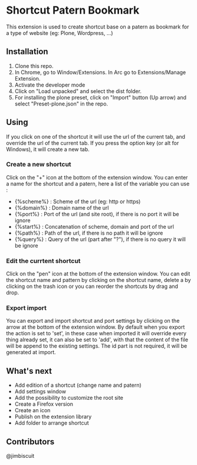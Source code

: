 # Shortcut Patern Bookmark

This extension is used to create shortcut base on a patern as bookmark for a type of website (eg: Plone, Wordpress, ...)

## Installation
1. Clone this repo.
1. In Chrome, go to Window/Extensions. In Arc go to Extensions/Manage Extension.
1. Activate the developer mode
1. Click on "Load unpacked" and select the dist folder.
1. For installing the plone preset, click on "Import" button (Up arrow) and select "Preset-plone.json" in the repo.

## Using
If you click on one of the shortcut it will use the url of the current tab, and override the url of the current tab. If you press the option key (or alt for Windows), it will create a new tab.

### Create a new shortcut
Click on the "+" icon at the bottom of the extension window. You can enter a name for the shortcut and a patern, here a list of the variable you can use :

- {%scheme%} : Scheme of the url (eg: http or https)
- {%domain%} : Domain name of the url
- {%port%} : Port of the url (and site root), if there is no port it will be ignore
- {%start%} : Concatenation of scheme, domain and port of the url
- {%path%} : Path of the url, if there is no path it will be ignore
- {%query%} : Query of the url (part after "?"), if there is no query it will be ignore

### Edit the currtent shortcut
Click on the "pen" icon at the bottom of the extension window. You can edit the shortcut name and pattern by clicking on the shortcut name, delete a by clicking on the trash icon or you can reorder the shortcuts by drag and drop.

### Export import
You can export and import shortcut and port settings by clicking on the arrow at the bottom of the extension window. By default when you export the action is set to 'set', in these case when imported it will override every thing already set, it can also be set to 'add', with that the content of the file will be append to the existing settings. The id part is not required, it will be generated at import.

## What's next
- Add edition of a shortcut (change name and patern)
- Add settings window
- Add the possibility to customize the root site
- Create a Firefox version
- Create an icon
- Publish on the extension library
- Add folder to arrange shortcut

## Contributors
@jimbiscuit
